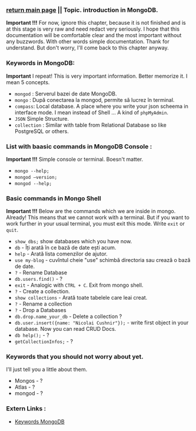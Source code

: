 ### [return main page](../README.md) || Topic. introduction in MongoDB.
**Important !!!** For now, ignore this chapter, because it is not finished and is at this stage is very raw and need redact very seriously. I hope that this documentation will be comfortable clear and the most important without any buzzwords. With other words simple documentation. Thank for understand. But don't worry, I'll come back to this chapter anyway.

### Keywords in MongoDB:
**Important** I repeat! This is very important information. Better memorize it. I mean 5 concepts.
* `mongod` : Serverul bazei de date MongoDB.
* `mongo` : După conectarea la mongod, permite să lucrez în terminal.
*  `compass`: Local database. A place where you write your json scheema in interface mode. I mean instead of Shell ... A kind of `phpMyAdmin`.
* `JSON` Simple Structure.
* `collection` : Similar with table from Relational Database so like PostgreSQL or others.

### List with baasic commands in MongoDB Console :
**Important !!!** Simple console or terminal. Вoesn't matter.
* `mongo --help;`
* `mongod –version;`
* `mongod --help;`

### Basic commands in Mongo Shell
**Important !!!** Below are the commands which we are inside in mongo. Already! This means that we cannot work with a terminal. But if you want to work further in your usual terminal, you must exit this mode. Write `exit` or `quit`.
* `show dbs;` show databases which you have now. 
* `db` - Îți arată în ce bază de date ești acum.
* `help` - Arată lista comenzilor de ajutor.
* `use my-blog` - cuvîntul cheie "use" schimbă directoria sau crează o bază de date. 
* `?` - Rename Database
* `db.users.find()` - ?
* `exit` - Analogic with `CTRL + C`. Exit from mongo shell. 
* `?` - Create a collection.
* `show collections` - Arată toate tabelele care leai creat.
* `?` - Rename a collection
* `?` - Drop a Databases
* `db.drop.name_your_db` - Delete a collection ?
* `db.user.insert({name: "Nicolai Cushnir"});` - write first object in your database.  Now you can read CRUD Docs.
* `db help();` - ?
* `getCollectionInfos;` - ?

### Keywords that you should not worry about yet.
I'll just tell you a little about them.
* Mongos - ?
* Atlas - ?
* mongod - ?

### Extern Links :
* [Keywords MongoDB](https://www.mongodb.com/docs/manual/reference/glossary/#std-term-admin-database)

